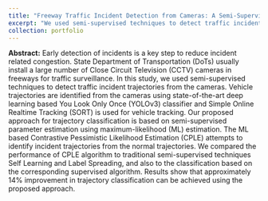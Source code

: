 ```yaml
---
title: "Freeway Traffic Incident Detection from Cameras: A Semi-Supervised Learning Approach"
excerpt: "We used semi-supervised techniques to detect traffic incident trajectories from the cameras. Our proposed approach for trajectory classification is based on semi-supervised parameter estimation using maximum-likelihood (ML) estimation. Results show that approximately 14\% improvement in trajectory classification can be achieved using the proposed approach compared to baseline algorithms. <br/><img src='/images/cple-image.png'>"
collection: portfolio
---
```


**Abstract:** Early detection of incidents is a key step to reduce incident related congestion. State Department of Transportation (DoTs) usually install a large number of Close Circuit Television (CCTV) cameras in freeways for traffic surveillance.  In this study, we used semi-supervised techniques to detect traffic incident trajectories from the cameras. Vehicle trajectories are identified from the cameras using state-of-the-art deep learning based You Look Only Once (YOLOv3) classifier and Simple Online Realtime Tracking (SORT) is used for vehicle tracking. Our proposed approach for trajectory classification is based on semi-supervised parameter estimation using maximum-likelihood (ML) estimation. The ML based Contrastive Pessimistic Likelihood Estimation (CPLE) attempts to identify incident trajectories from the normal trajectories. We compared the performance of CPLE algorithm to traditional semi-supervised techniques Self Learning and Label Spreading, and also to the classification based on the corresponding supervised algorithm. Results show that approximately 14\% improvement in trajectory classification can be achieved using the proposed approach. 

